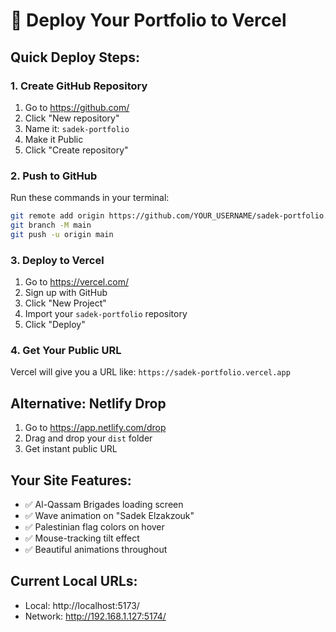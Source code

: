 # 🚀 Deploy Your Portfolio to Vercel

## Quick Deploy Steps:

### 1. Create GitHub Repository
1. Go to https://github.com/
2. Click "New repository"
3. Name it: `sadek-portfolio`
4. Make it Public
5. Click "Create repository"

### 2. Push to GitHub
Run these commands in your terminal:

```bash
git remote add origin https://github.com/YOUR_USERNAME/sadek-portfolio.git
git branch -M main
git push -u origin main
```

### 3. Deploy to Vercel
1. Go to https://vercel.com/
2. Sign up with GitHub
3. Click "New Project"
4. Import your `sadek-portfolio` repository
5. Click "Deploy"

### 4. Get Your Public URL
Vercel will give you a URL like:
`https://sadek-portfolio.vercel.app`

## Alternative: Netlify Drop
1. Go to https://app.netlify.com/drop
2. Drag and drop your `dist` folder
3. Get instant public URL

## Your Site Features:
- ✅ Al-Qassam Brigades loading screen
- ✅ Wave animation on "Sadek Elzakzouk"
- ✅ Palestinian flag colors on hover
- ✅ Mouse-tracking tilt effect
- ✅ Beautiful animations throughout

## Current Local URLs:
- Local: http://localhost:5173/
- Network: http://192.168.1.127:5174/ 